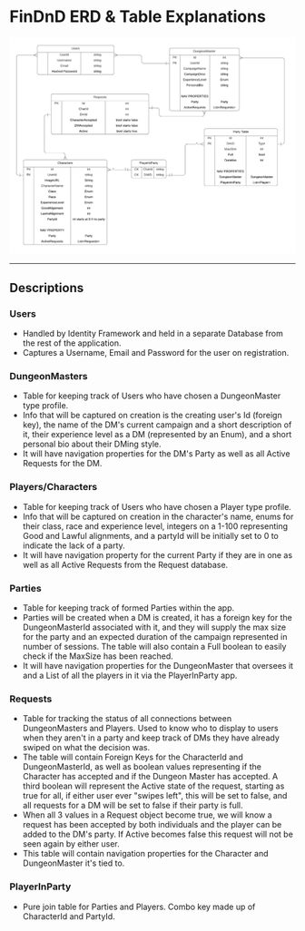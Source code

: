# FinDnD ERD & Table Explanations

![Database ERD](../assets/ERD.png)

---

## Descriptions
### Users
- Handled by Identity Framework and held in a separate Database from the rest of the application.
- Captures a Username, Email and Password for the user on registration.
### DungeonMasters
- Table for keeping track of Users who have chosen a DungeonMaster type profile.
- Info that will be captured on creation is the creating user's Id (foreign key), the name of the DM's current campaign and a short description of it, their experience level as a DM (represented by an Enum), and a short personal bio about their DMing style.
- It will have navigation properties for the DM's Party as well as all Active Requests for the DM.
### Players/Characters
- Table for keeping track of Users who have chosen a Player type profile.
- Info that will be captured on creation in the character's name, enums for their class, race and experience level, integers on a 1-100 representing Good and Lawful alignments, and a partyId will be initially set to 0 to indicate the lack of a party.
- It will have navigation property for the current Party if they are in one as well as all Active Requests from the Request database.
### Parties
- Table for keeping track of formed Parties within the app.
- Parties will be created when a DM is created, it has a foreign key for the DungeonMasterId associated with it, and they will supply the max size for the party and an expected duration of the campaign represented in number of sessions. The table will also contain a Full boolean to easily check if the MaxSize has been reached.
- It will have navigation properties for the DungeonMaster that oversees it and a List of all the players in it via the PlayerInParty app.
### Requests
- Table for tracking the status of all connections between DungeonMasters and Players. Used to know who to display to users when they aren't in a party and keep track of DMs they have already swiped on what the decision was.
- The table will contain Foreign Keys for the CharacterId and DungeonMasterId, as well as boolean values representing if the Character has accepted and if the Dungeon Master has accepted. A third boolean will represent the Active state of the request, starting as true for all, if either user ever "swipes left", this will be set to false, and all requests for a DM will be set to false if their party is full.
- When all 3 values in a Request object become true, we will know a request has been accepted by both individuals and the player can be added to the DM's party. If Active becomes false this request will not be seen again by either user.
- This table will contain navigation properties for the Character and DungeonMaster it's tied to.
### PlayerInParty
- Pure join table for Parties and Players. Combo key made up of CharacterId and PartyId.
